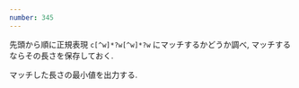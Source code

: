 ```yaml
---
number: 345
---
```

先頭から順に正規表現 `c[^w]*?w[^w]*?w` にマッチするかどうか調べ, マッチするならその長さを保存しておく.

マッチした長さの最小値を出力する.
